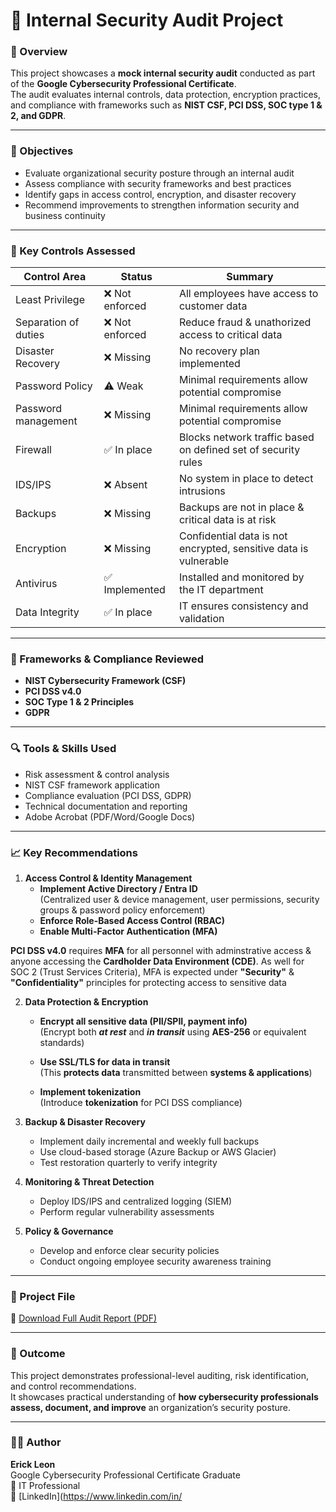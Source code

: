 # 🔐 Internal Security Audit Project

### 📘 Overview  
This project showcases a **mock internal security audit** conducted as part of the **Google Cybersecurity Professional Certificate**.  
The audit evaluates internal controls, data protection, encryption practices, and compliance with frameworks such as **NIST CSF, PCI DSS, SOC type 1 & 2, and GDPR**.

---

### 🎯 Objectives  
- Evaluate organizational security posture through an internal audit  
- Assess compliance with security frameworks and best practices  
- Identify gaps in access control, encryption, and disaster recovery  
- Recommend improvements to strengthen information security and business continuity  

---

### 🧠 Key Controls Assessed  
| Control Area | Status | Summary |
|---------------|---------|----------|
| Least Privilege | ❌ Not enforced | All employees have access to customer data |
| Separation of duties | ❌ Not enforced | Reduce fraud & unathorized access to critical data |
| Disaster Recovery | ❌ Missing | No recovery plan implemented |
| Password Policy | ⚠️ Weak | Minimal requirements allow potential compromise |
| Password management | ❌ Missing | Minimal requirements allow potential compromise |
| Firewall | ✅ In place | Blocks network traffic based on defined set of security rules |
| IDS/IPS | ❌ Absent | No system in place to detect intrusions |
| Backups | ❌ Missing | Backups are not in place & critical data is at risk |
| Encryption | ❌ Missing | Confidential data is not encrypted, sensitive data is vulnerable |
| Antivirus | ✅ Implemented | Installed and monitored by the IT department |
| Data Integrity | ✅ In place | IT ensures consistency and validation |

---

### 🧩 Frameworks & Compliance Reviewed  
- **NIST Cybersecurity Framework (CSF)**  
- **PCI DSS v4.0**  
- **SOC Type 1 & 2 Principles**  
- **GDPR**  

---

### 🔍 Tools & Skills Used  
- Risk assessment & control analysis  
- NIST CSF framework application  
- Compliance evaluation (PCI DSS, GDPR)  
- Technical documentation and reporting  
- Adobe Acrobat (PDF/Word/Google Docs) 

---

### 📈 Key Recommendations  
1. **Access Control & Identity Management**  
   - **Implement Active Directory / Entra ID** <br>
(Centralized user & device management, user permissions, security groups & password policy enforcement) 
   - **Enforce Role-Based Access Control (RBAC)**  
   - **Enable Multi-Factor Authentication (MFA)** <br>
   
**PCI DSS v4.0** requires **MFA** for all personnel with adminstrative access & anyone accessing the **Cardholder Data Environment (CDE)**. As well for SOC 2 (Trust Services Criteria), MFA is expected under **"Security"** & **"Confidentiality"** principles for protecting access to sensitive data  

2. **Data Protection & Encryption**  
   - **Encrypt all sensitive data (PII/SPII, payment info)**<br>
(Encrypt both ***at rest*** and ***in transit*** using **AES-256** or equivalent standards)

   - **Use SSL/TLS for data in transit** <br>
(This **protects data** transmitted between **systems & applications**)

   - **Implement tokenization**<br>
(Introduce **tokenization** for PCI DSS compliance)

3. **Backup & Disaster Recovery**  
   - Implement daily incremental and weekly full backups  
   - Use cloud-based storage (Azure Backup or AWS Glacier)  
   - Test restoration quarterly to verify integrity  

4. **Monitoring & Threat Detection**  
   - Deploy IDS/IPS and centralized logging (SIEM)  
   - Perform regular vulnerability assessments  

5. **Policy & Governance**  
   - Develop and enforce clear security policies  
   - Conduct ongoing employee security awareness training  

---

### 📄 Project File  
📁 [Download Full Audit Report (PDF)](./InternalSecurityAudit_EL.pdf)

---

### 🧭 Outcome  
This project demonstrates professional-level auditing, risk identification, and control recommendations.  
It showcases practical understanding of **how cybersecurity professionals assess, document, and improve** an organization’s security posture.

---

### 👨‍💻 Author  
**Erick Leon**  
Google Cybersecurity Professional Certificate Graduate  
💼 IT Professional  
🔗 [LinkedIn](https://www.linkedin.com/in/
